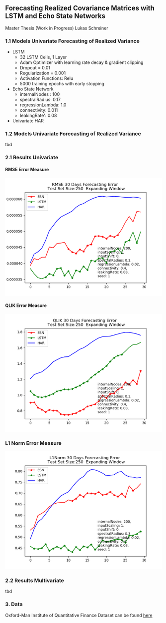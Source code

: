 ## Forecasting Realized Covariance Matrices with LSTM and Echo State Networks 
Master Thesis (Work in Progress)
Lukas Schreiner

### 1.1 Models Univariate Forecasting of Realized Variance

* LSTM
    - 32 LSTM Cells, 1 Layer
    - Adam Optimizer with learning rate decay & gradient clipping
    - Dropout = 0.01
    - Regularization = 0.001
    - Activation Functions: Relu
    - 5000 training epochs with early stopping
* Echo State Network
    - internalNodes : 100 
    - spectralRadius: 0.17
    - regressionLambda: 1.0
    - connectivity: 0.011
    - leakingRate': 0.08
* Univariate HAR

### 1.2 Models Univariate Forecasting of Realized Variance

tbd

### 2.1 Results Univariate 

#### RMSE Error Measure
<div align='center'>
  <img src='Pictures/Figure1a.png'>
</div>

#### QLIK Error Measure
<div align='center'>
  <img src='Pictures/Figure1b.png'>
</div>

### L1 Norm Error Measure
<div align='center'>
  <img src='Pictures/Figure1c.png'>
</div>

### 2.2 Results Multivariate

tbd

### 3. Data
Oxford-Man Institute of Quantitative Finance
Dataset can be found [here](https://realized.oxford-man.ox.ac.uk)